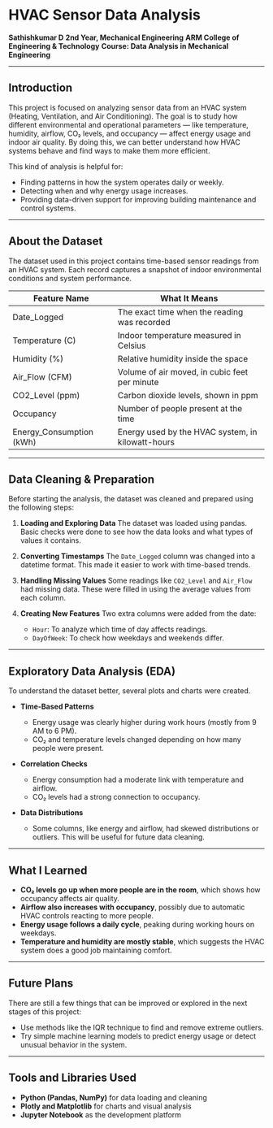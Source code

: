 
# HVAC Sensor Data Analysis

**Sathishkumar D**
**2nd Year, Mechanical Engineering**
**ARM College of Engineering & Technology**
**Course: Data Analysis in Mechanical Engineering**

---

## Introduction

This project is focused on analyzing sensor data from an HVAC system (Heating, Ventilation, and Air Conditioning). The goal is to study how different environmental and operational parameters — like temperature, humidity, airflow, CO₂ levels, and occupancy — affect energy usage and indoor air quality. By doing this, we can better understand how HVAC systems behave and find ways to make them more efficient.

This kind of analysis is helpful for:

* Finding patterns in how the system operates daily or weekly.
* Detecting when and why energy usage increases.
* Providing data-driven support for improving building maintenance and control systems.

---

## About the Dataset

The dataset used in this project contains time-based sensor readings from an HVAC system. Each record captures a snapshot of indoor environmental conditions and system performance.

| Feature Name              | What It Means                                     |
| ------------------------- | ------------------------------------------------- |
| Date\_Logged              | The exact time when the reading was recorded      |
| Temperature (C)           | Indoor temperature measured in Celsius            |
| Humidity (%)              | Relative humidity inside the space                |
| Air\_Flow (CFM)           | Volume of air moved, in cubic feet per minute     |
| CO2\_Level (ppm)          | Carbon dioxide levels, shown in ppm               |
| Occupancy                 | Number of people present at the time              |
| Energy\_Consumption (kWh) | Energy used by the HVAC system, in kilowatt-hours |

---

## Data Cleaning & Preparation

Before starting the analysis, the dataset was cleaned and prepared using the following steps:

1. **Loading and Exploring Data**
   The dataset was loaded using pandas. Basic checks were done to see how the data looks and what types of values it contains.

2. **Converting Timestamps**
   The `Date_Logged` column was changed into a datetime format. This made it easier to work with time-based trends.

3. **Handling Missing Values**
   Some readings like `CO2_Level` and `Air_Flow` had missing data. These were filled in using the average values from each column.

4. **Creating New Features**
   Two extra columns were added from the date:

   * `Hour`: To analyze which time of day affects readings.
   * `DayOfWeek`: To check how weekdays and weekends differ.

---

## Exploratory Data Analysis (EDA)

To understand the dataset better, several plots and charts were created.

* **Time-Based Patterns**

  * Energy usage was clearly higher during work hours (mostly from 9 AM to 6 PM).
  * CO₂ and temperature levels changed depending on how many people were present.

* **Correlation Checks**

  * Energy consumption had a moderate link with temperature and airflow.
  * CO₂ levels had a strong connection to occupancy.

* **Data Distributions**

  * Some columns, like energy and airflow, had skewed distributions or outliers. This will be useful for future data cleaning.

---

## What I Learned

* **CO₂ levels go up when more people are in the room**, which shows how occupancy affects air quality.
* **Airflow also increases with occupancy**, possibly due to automatic HVAC controls reacting to more people.
* **Energy usage follows a daily cycle**, peaking during working hours on weekdays.
* **Temperature and humidity are mostly stable**, which suggests the HVAC system does a good job maintaining comfort.

---

## Future Plans

There are still a few things that can be improved or explored in the next stages of this project:

* Use methods like the IQR technique to find and remove extreme outliers.
* Try simple machine learning models to predict energy usage or detect unusual behavior in the system.

---

## Tools and Libraries Used

* **Python (Pandas, NumPy)** for data loading and cleaning
* **Plotly and Matplotlib** for charts and visual analysis
* **Jupyter Notebook** as the development platform
